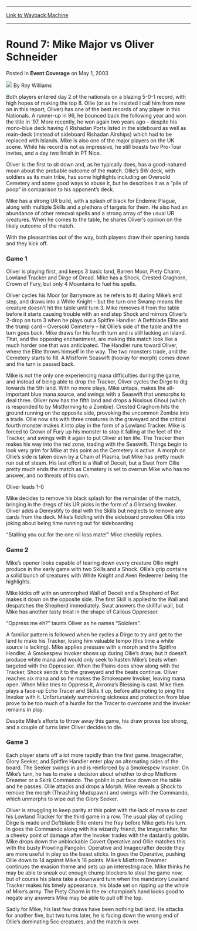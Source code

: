 
---
[Link to Wayback Machine](https://web.archive.org/web/20220628152700/https://magic.wizards.com/en/articles/archive/event-coverage/round-7-mike-major-vs-oliver-schneider-2003-05-01)

[_metadata_:author]:- "Roy Williams"
[_metadata_:description]:- "Both players entered day 2 of the nationals on a blazing 5-0-1 record, with high hopes of making the top 8. Ollie (or as he insisted I call him from now on in this report, Oliver) has one of the best records of any player in this Nationals. A runner-up in 96, he bounced back the following year and won the title in ’97. More recently, he won again two years ago – despite his"
[_metadata_:generator]:- "Drupal 7 (http://drupal.org)"
[_metadata_:node]:- "768841"
[_metadata_:publish_date]:- "2003-05-01"
[_metadata_:source]:- "div-main-content"
[_metadata_:title]:- "Round 7: Mike Major vs Oliver Schneider"
[_metadata_:wayback_capture_timestamp]:- "2022-06-28 15:27:00"
[_metadata_:wayback_raw_url]:- "https://web.archive.org/web/20220628152700id_/https://magic.wizards.com/en/articles/archive/event-coverage/round-7-mike-major-vs-oliver-schneider-2003-05-01"
[_metadata_:wayback_url]:- "https://magic.wizards.com/en/articles/archive/event-coverage/round-7-mike-major-vs-oliver-schneider-2003-05-01"
---


Round 7: Mike Major vs Oliver Schneider
=======================================



 Posted in **Event Coverage**
 on May 1, 2003 






![](https://media.magic.wizards.com/styles/auth_small/public/generic-avatar-150_575.png)
By Roy Williams











Both players entered day 2 of the nationals on a blazing 5-0-1 record, with high hopes of making the top 8. Ollie (or as he insisted I call him from now on in this report, Oliver) has one of the best records of any player in this Nationals. A runner-up in 96, he bounced back the following year and won the title in ’97. More recently, he won again two years ago – despite his mono-blue deck having 4 Rishadan Ports listed in the sideboard as well as main-deck (instead of sideboard Rishadan Airships) which had to be replaced with Islands. Mike is also one of the major players on the UK scene. While his record is not as impressive, he still boasts two Pro-Tour invites, and a day two finish in PT Nice.

Oliver is the first to sit down and, as he typically does, has a good-natured moan about the probable outcome of the match. Ollie’s BW deck, with soldiers as its main tribe, has some highlights including an Oversold Cemetery and some good ways to abuse it, but he describes it as a “pile of poop” in comparison to his opponent’s deck. 

Mike has a strong UR build, with a splash of black for Endemic Plague, along with multiple Skills and a plethora of targets for them. He also had an abundance of other removal spells and a strong array of the usual UR creatures. When he comes to the table, he shares Oliver’s opinion on the likely outcome of the match.

With the pleasantries out of the way, both players draw their opening hands and they kick off.

### Game 1

Oliver is playing first, and keeps 3 basic land, Barren Moor, Piety Charm, Lowland Tracker and Dirge of Dread. Mike has a Shock, Crested Craghorn, Crown of Fury, but only 4 Mountains to fuel his spells.

Oliver cycles his Moor (or Barrymore as he refers to it) during Mike’s end step, and draws into a White Knight – but the turn one Swamp means the creature doesn’t hit the table until turn 3. Mike removes it from the table before it starts causing trouble with an end step Shock and mirrors Oliver’s 2-drop on turn 3 when he plays out a Spitfire Handler. A Deftblade Elite and the trump card – Oversold Cemetery – hit Ollie’s side of the table and the turn goes back. Mike draws for his fourth turn and is still lacking an Island. That, and the opposing enchantment, are making this match look like a much harder one that was anticipated. The Handler runs toward Oliver, where the Elite throws himself in the way. The two monsters trade, and the Cemetery starts to fill. A Mistform Seaswift (hooray for morph) comes down and the turn is passed back.

Mike is not the only one experiencing mana difficulties during the game, and instead of being able to drop the Tracker, Oliver cycles the Dirge to dig towards the 5th land. With no more plays, Mike untaps, makes the all-important blue mana source, and swings with a Seaswift that unmorphs to deal three. Oliver now has the fifth land and drops a Noxious Ghoul (which is responded to by Mistforming to a Zombie). Crested Craghorn hits the ground running on the opposite side, provoking the uncommon Zombie into a trade. Ollie now sits with three creatures in the graveyard and the critical fourth monster makes it into play in the form of a Lowland Tracker. Mike is forced to Crown of Fury up his monster to stop it falling at the feet of the Tracker, and swings with it again to put Oliver at ten life. The Tracker then makes his way into the red zone, trading with the Seaswift. Things begin to look very grim for Mike at this point as the Cemetery is active. A morph on Ollie’s side is taken down by a Chain of Plasma, but Mike has pretty much run out of steam. His last effort is a Wall of Deceit, but a Swat from Ollie pretty much ends the match as Cemetery is set to overrun Mike who has no answer, and no threats of his own.

Oliver leads 1-0

Mike decides to remove his black splash for the remainder of the match, bringing in the dregs of his UR picks in the form of a Glintwing Invoker. Oliver adds a Demystify to deal with the Skills but neglects to remove any cards from the deck. Mike’s fiddling with the sideboard provokes Ollie into joking about being time running out for sideboarding.

“Stalling you out for the one nil loss mate!” Mike cheekily replies.

### Game 2

Mike’s opener looks capable of tearing down every creature Ollie might produce in the early game with two Skills and a Shock. Ollie’s grip contains a solid bunch of creatures with White Knight and Aven Redeemer being the highlights.

Mike kicks off with an unmorphed Wall of Deceit and a Shepherd of Rot makes it down on the opposite side. The first Skill is applied to the Wall and despatches the Shepherd immediately. Swat answers the skillful wall, but Mike has another tasty treat in the shape of Callous Oppressor.

“Oppress me eh?” taunts Oliver as he names “Soldiers”.

A familiar pattern is followed when he cycles a Dirge to try and get to the land to make his Tracker, losing him valuable tempo (this time a white source is lacking). Mike applies pressure with a morph and the Spitfire Handler. A Smokespew Invoker shows up during Ollie’s draw, but it doesn’t produce white mana and would only seek to hasten Mike’s beats when targeted with the Oppressor. When the Plains does show along with the Tracker, Shock sends it to the graveyard and the beats continue. Oliver reaches six mana and so he makes the Smokespew Invoker, leaving mana open. When Mike tries to Oppress it, Akroma’s Blessing is cast. Mike then plays a face-up Echo Tracer and Skills it up, before attempting to ping the Invoker with it. Unfortunately summoning sickness and protection from blue prove to be too much of a hurdle for the Tracer to overcome and the Invoker remains in play.

Despite Mike’s efforts to throw away this game, his draw proves too strong, and a couple of turns later Oliver decides to die.

### Game 3

Each player starts off a lot more rapidly than the first game. Imagecrafter, Glory Seeker, and Spitfire Handler enter play on alternating sides of the board. The Seeker swings in and is reinforced by a Smokespew Invoker. On Mike’s turn, he has to make a decision about whether to drop Mistform Dreamer or a Skirk Commando. The goblin is put face down on the table and he passes. Ollie attacks and drops a Morph. Mike reveals a Shock to remove the morph (Thrashing Mudspawn) and swings with the Commando, which unmorphs to wipe out the Glory Seeker.

Oliver is struggling to keep parity at this point with the lack of mana to cast his Lowland Tracker for the third game in a row. The usual play of cycling Dirge is made and Deftblade Elite enters the fray before Mike gets his turn. In goes the Commando along with his wizardly friend, the Imagecrafter, for a cheeky point of damage after the Invoker trades with the dastardly goblin. Mike drops down the unblockable Covert Operative and Ollie matches this with the busty Prowling Pangolin. Operative and Imagecrafter decide they are more useful in play so the beast sticks. In goes the Operative, pushing Ollie down to 14 against Mike’s 16 points. Mike’s Mistform Dreamer continues the evasion theme and sets up an interesting race. Mike thinks he may be able to sneak out enough chump blockers to steal the game now, but of course his plans take a downward turn when the mandatory Lowland Tracker makes his timely appearance, his blade set on ripping up the whole of Mike’s army. The Piety Charm in the ex-champion’s hand looks good to negate any answers Mike may be able to pull off the top.

Sadly for Mike, his last few draws have been nothing but land. He attacks for another five, but two turns later, he is facing down the wrong end of Ollie’s dominating 5cc creatures, and the match is over.







